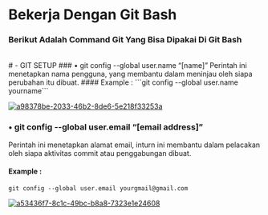 # Bekerja Dengan Git Bash
### Berikut Adalah Command Git Yang Bisa Dipakai Di Git Bash

<br>
# - GIT SETUP
### • git config --global user.name “[name]”
Perintah ini menetapkan nama pengguna, yang membantu dalam meninjau oleh siapa perubahan itu dibuat.
#### Example : 
```git config --global user.name yourname```

<a href="https://ibb.co/mNMf7Bk"><img src="https://i.ibb.co/3RLgHs2/a98378be-2033-46b2-8de6-5e218f33253a.jpg" alt="a98378be-2033-46b2-8de6-5e218f33253a" border="0"></a>


### • git config --global user.email “[email address]”
Perintah ini menetapkan alamat email, inturn ini membantu dalam pelacakan oleh siapa aktivitas commit atau penggabungan dibuat.
#### Example :
`git config --global user.email yourgmail@gmail.com`

<a href="https://ibb.co/BnDpDkP"><img src="https://i.ibb.co/QDBgB0c/a53436f7-8c1c-49bc-b8a8-7323e1e24608.jpg" alt="a53436f7-8c1c-49bc-b8a8-7323e1e24608" border="0"></a>
